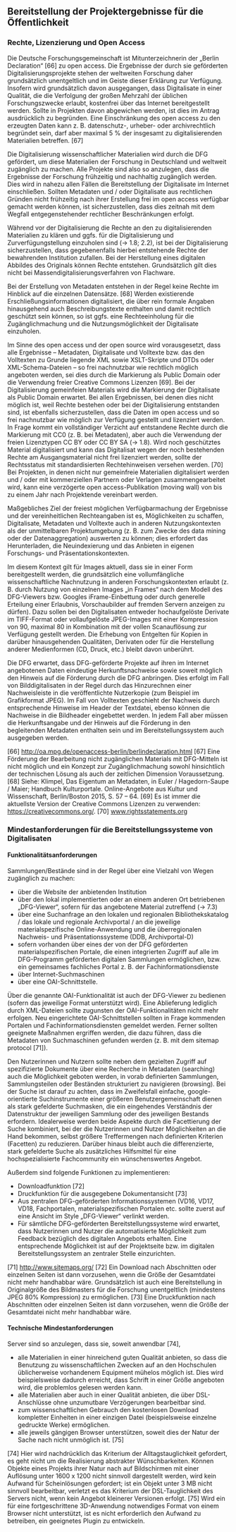 ## Bereitstellung der Projektergebnisse für die Öffentlichkeit 

### Rechte, Lizenzierung und Open Access 

Die Deutsche Forschungsgemeinschaft ist Mitunterzeichnerin der „Berlin Declaration“ [66] zu open access.
Die Ergebnisse der durch sie geförderten Digitalisierungsprojekte stehen der weltweiten Forschung daher grundsätzlich unentgeltlich und im Geiste dieser Erklärung zur Verfügung.
Insofern wird grundsätzlich davon ausgegangen, dass Digitalisate in einer Qualität, die die Verfolgung der großen Mehrzahl der üblichen Forschungszwecke erlaubt, kostenfrei über das Internet bereitgestellt werden.
Sollte in Projekten davon abgewichen werden, ist dies im Antrag ausdrücklich zu begründen.
Eine Einschränkung des open access zu den erzeugten Daten kann z. B. datenschutz-, urheber- oder archivrechtlich begründet sein, darf aber maximal 5 % der insgesamt zu digitalisierenden Materialien betreffen. [67] 

Die Digitalisierung wissenschaftlicher Materialien wird durch die DFG gefördert, um diese Materialien der Forschung in Deutschland und weltweit zugänglich zu machen.
Alle Projekte sind also so anzulegen, dass die Ergebnisse der Forschung frühzeitig und nachhaltig zugänglich werden.
Dies wird in nahezu allen Fällen die Bereitstellung der Digitalisate im Internet einschließen.
Sollten Metadaten und / oder Digitalisate aus rechtlichen Gründen nicht frühzeitig nach ihrer Erstellung frei im open access verfügbar gemacht werden können, ist sicherzustellen, dass dies zeitnah mit dem Wegfall entgegenstehender rechtlicher Beschränkungen erfolgt. 

Während vor der Digitalisierung die Rechte an den zu digitalisierenden Materialien zu klären und ggfs. für die Digitalisierung und Zurverfügungstellung einzuholen sind (→ 1.8; 2.2), ist bei der Digitalisierung sicherzustellen, dass gegebenenfalls hierbei entstehende Rechte der bewahrenden Institution zufallen.
Bei der Herstellung eines digitalen Abbildes des Originals können Rechte entstehen.
Grundsätzlich gilt dies nicht bei Massendigitalisierungsverfahren von Flachware. 

Bei der Erstellung von Metadaten entstehen in der Regel keine Rechte im Hinblick auf die einzelnen Datensätze. [68] 
Werden existierende Erschließungsinformationen digitalisiert, die über rein formale Angaben hinausgehend auch Beschreibungstexte enthalten und damit rechtlich geschützt sein können, so ist ggfs. eine Rechteeinholung für die Zugänglichmachung und die Nutzungsmöglichkeit der Digitalisate einzuholen. 

Im Sinne des open access und der open source wird vorausgesetzt, dass alle Ergebnisse – Metadaten, Digitalisate und Volltexte bzw. das den Volltexten zu Grunde liegende XML sowie XSLT-Skripte und DTDs oder XML-Schema-Dateien – so frei nachnutzbar wie rechtlich möglich angeboten werden, sei dies durch die Markierung als Public Domain oder die Verwendung freier Creative Commons Lizenzen [69].
Bei der Digitalisierung gemeinfeien Materials wird die Markierung der Digitalisate als Public Domain erwartet.
Bei allen Ergebnissen, bei denen dies nicht möglich ist, weil Rechte bestehen oder bei der Digitalisierung entstanden sind, ist ebenfalls sicherzustellen, dass die Daten im open access und so frei nachnutzbar wie möglich zur Verfügung gestellt und lizenziert werden.
In Frage kommt ein vollständiger Verzicht auf entstandene Rechte durch die Markierung mit CC0 (z. B. bei Metadaten), aber auch die Verwendung der freien Lizenztypen CC BY oder CC BY SA (→ 1.8).
Wird noch geschütztes Material digitalisiert und kann das Digitalisat wegen der noch bestehenden Rechte am Ausgangsmaterial nicht frei lizenziert werden, sollte der Rechtsstatus mit standardisierten Rechtehinweisen versehen werden. [70] Bei Projekten, in denen nicht nur gemeinfreie Materialien digitalisiert werden und / oder mit kommerziellen Partnern oder Verlagen zusammengearbeitet wird, kann eine verzögerte open access-Publikation (moving wall) von bis zu einem Jahr nach Projektende vereinbart werden. 

Maßgebliches Ziel der freiest möglichen Verfügbarmachung der Ergebnisse und der vereinheitlichen Rechteangaben ist es, Möglichkeiten zu schaffen, Digitalisate, Metadaten und Volltexte auch in anderen Nutzungskontexten als der unmittelbaren Projektumgebung (z. B. zum Zwecke des data mining oder der Datenaggregation) auswerten zu können; dies erfordert das Herunterladen, die Neuindexierung und das Anbieten in eigenen Forschungs- und Präsentationskontexten.

Im diesem Kontext gilt für Images aktuell, dass sie in einer Form bereitgestellt werden, die grundsätzlich eine vollumfängliche wissenschaftliche Nachnutzung in anderen Forschungskontexten erlaubt (z. B. durch Nutzung von einzelnen Images „in Frames“ nach dem Modell des DFG-Viewers bzw. Googles iFrame-Einbettung oder durch generelle Erteilung einer Erlaubnis, Vorschaubilder auf fremden Servern anzeigen zu dürfen).
Dazu sollen bei den Digitalisaten entweder hochaufgelöste Derivate im TIFF-Format oder vollaufgelöste JPEG-Images mit einer Kompression von 90, maximal 80 in Kombination mit der vollen Scanauflösung zur Verfügung gestellt werden.
Die Erhebung von Entgelten für Kopien in darüber hinausgehenden Qualitäten, Derivaten oder für die Herstellung anderer Medienformen (CD, Druck, etc.) bleibt davon unberührt. 

Die DFG erwartet, dass DFG-geförderte Projekte auf ihren im Internet angebotenen Daten eindeutige Herkunftsnachweise sowie soweit möglich den Hinweis auf die Förderung durch die DFG anbringen.
Dies erfolgt im Fall von Bilddigitalisaten in der Regel durch das Hinzurechnen einer Nachweisleiste in die veröffentlichte Nutzerkopie (zum Beispiel im Grafikformat JPEG).
Im Fall von Volltexten geschieht der Nachweis durch entsprechende Hinweise im Header der Textdatei, ebenso können die Nachweise in die Bildheader eingebettet werden.
In jedem Fall aber müssen die Herkunftsangabe und der Hinweis auf die Förderung in den begleitenden Metadaten enthalten sein und im Bereitstellungssystem auch ausgegeben werden. 



[66] http://oa.mpg.de/openaccess-berlin/berlindeclaration.html 
[67] Eine Förderung der Bearbeitung nicht zugänglichen Materials mit DFG-Mitteln ist nicht möglich und ein Konzept zur Zugänglichmachung sowohl hinsichtlich der technischen Lösung als auch der zeitlichen Dimension Voraussetzung. 
[68] Siehe: Klimpel, Das Eigentum an Metadaten, in Euler / Hagedorn-Saupe / Maier; Handbuch Kulturportale. Online-Angebote aus Kultur und Wissenschaft, Berlin/Boston 2015, S. 57 – 64. 
[69] Es ist immer die aktuellste Version der Creative Commons Lizenzen zu verwenden: https://creativecommons.org/. 
[70] www.rightsstatements.org 


### Mindestanforderungen für die Bereitstellungssysteme von Digitalisaten 

#### Funktionalitätsanforderungen 

Sammlungen/Bestände sind in der Regel über eine Vielzahl von Wegen zugänglich zu machen: 

* über die Website der anbietenden Institution 
* über den lokal implementierten oder an einem anderen Ort betriebenen „DFG-Viewer“, sofern für das angebotene Material zutreffend (→ 7.3) 
* über eine Suchanfrage an den lokalen und regionalen Bibliothekskatalog / das lokale und regionale Archivportal / an die jeweilige materialspezifische Online-Anwendung und die überregionalen Nachweis- und Präsentationssysteme (DDB, 
Archivportal-D) 
* sofern vorhanden über eines der von der DFG geförderten materialspezifischen Portale, die einen integrierten Zugriff auf alle im DFG-Programm geförderten digitalen Sammlungen ermöglichen, bzw. ein gemeinsames fachliches Portal z. B. der Fachinformationsdienste 
* über Internet-Suchmaschinen 
* über eine OAI-Schnittstelle. 

Über die genannte OAI-Funktionalität ist auch der DFG-Viewer zu bedienen (sofern das jeweilige Format unterstützt wird).
Eine Ablieferung lediglich durch XML-Dateien sollte zugunsten der OAI-Funktionalitäten nicht mehr erfolgen.
Neu eingerichtete OAI-Schnittstellen sollten in Frage kommenden Portalen und Fachinformationsdiensten gemeldet werden.
Ferner sollten geeignete Maßnahmen ergriffen werden, die dazu führen, dass die Metadaten von Suchmaschinen gefunden werden (z. B. mit dem sitemap protocol [71]). 

Den Nutzerinnen und Nutzern sollte neben dem gezielten Zugriff auf spezifizierte Dokumente 
über eine Recherche in Metadaten (searching) auch die Möglichkeit geboten werden, in vorab definierten Sammlungen, Sammlungsteilen oder Beständen strukturiert zu navigieren 
(browsing).
Bei der Suche ist darauf zu achten, dass im Zweifelsfall einfache, google-orientierte Suchinstrumente einer größeren Benutzergemeinschaft dienen als stark gefelderte Suchmasken, die ein eingehendes Verständnis der Datenstruktur der jeweiligen Sammlung oder des jeweiligen Bestands erfordern.
Idealerweise werden beide Aspekte durch die Facettierung der Suche kombiniert, bei der die Nutzerinnen und Nutzer Möglichkeiten an die Hand bekommen, selbst größere Treffermengen nach definierten Kriterien (Facetten) zu reduzieren. 
Darüber hinaus bleibt auch die differenzierte, stark gefelderte Suche als zusätzliches Hilfsmittel für eine hochspezialisierte Fachcommunity ein wünschenswertes Angebot. 

Außerdem sind folgende Funktionen zu implementieren: 

* Downloadfunktion [72] 
* Druckfunktion für die ausgegebene Dokumentansicht [73] 
* Aus zentralen DFG-geförderten Informationssystemen (VD16, VD17, VD18, Fachportalen, materialspezifischen Portalen etc. sollte zuerst auf eine Ansicht im Style „DFG-Viewer“ verlinkt werden. 
* Für sämtliche DFG-geförderten Bereitstellungssysteme wird erwartet, dass Nutzerinnen und Nutzer die automatisierte Möglichkeit zum Feedback bezüglich des digitalen Angebots erhalten. 
Eine entsprechende Möglichkeit ist auf der Projektseite bzw. im digitalen Bereitstellungssystem an zentraler Stelle einzurichten. 


[71] http://www.sitemaps.org/ 
[72] Ein Download nach Abschnitten oder einzelnen Seiten ist dann vorzusehen, wenn die Größe der Gesamtdatei nicht mehr handhabbar wäre. 
Grundsätzlich ist auch eine Bereitstellung in Originalgröße des Bildmasters für die Forschung unentgeltlich (mindestens JPEG 80% Kompression) zu ermöglichen. 
[73] Eine Druckfunktion nach Abschnitten oder einzelnen Seiten ist dann vorzusehen, wenn die Größe der Gesamtdatei nicht mehr handhabbar wäre. 


#### Technische Mindestanforderungen 

Server sind so anzulegen, dass sie, soweit anwendbar [74], 

* alle Materialien in einer hinreichend guten Qualität anbieten, so dass die Benutzung zu wissenschaftlichen Zwecken auf an den Hochschulen üblicherweise vorhandenem Equipment mühelos möglich ist. 
Dies wird beispielsweise dadurch erreicht, dass Schrift in einer Größe angeboten wird, die problemlos gelesen werden kann. 
* alle Materialien aber auch in einer Qualität anbieten, die über DSL-Anschlüsse ohne unzumutbare Verzögerungen bearbeitbar sind. 
* zum wissenschaftlichen Gebrauch den kostenlosen Download kompletter Einheiten in einer einzigen Datei (beispielsweise einzelne gedruckte Werke) ermöglichen. 
* alle jeweils gängigen Browser unterstützen, soweit dies der Natur der Sache nach nicht unmöglich ist. [75]
 

[74] Hier wird nachdrücklich das Kriterium der Alltagstauglichkeit gefordert, es geht nicht um die Realisierung abstrakter Wünschbarkeiten.
Können Objekte eines Projekts ihrer Natur nach auf Bildschirmen mit einer Auflösung unter 1600 x 1200 nicht sinnvoll dargestellt werden, wird kein Aufwand für Scheinlösungen gefordert; ist ein Objekt unter 3 MB nicht sinnvoll bearbeitbar, verletzt es das Kriterium der DSL-Tauglichkeit des Servers nicht, wenn kein Angebot kleinerer Versionen erfolgt. 
[75] Wird ein für eine fortgeschrittene 3D-Anwendung notwendiges Format von einem Browser nicht unterstützt, ist es nicht erforderlich den Aufwand zu betreiben, ein geeignetes Plugin zu entwickeln. 